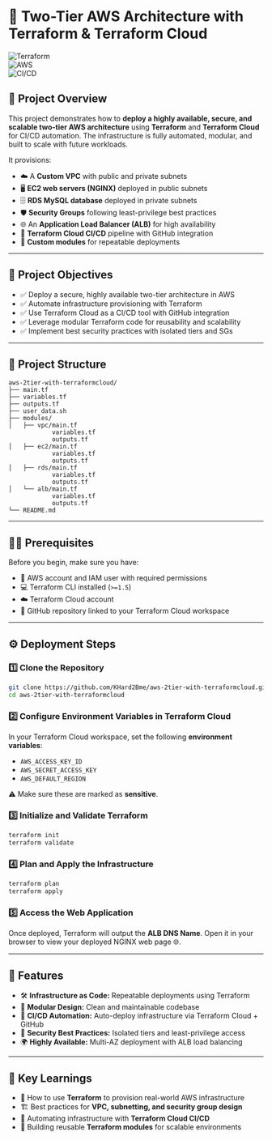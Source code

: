 # 🚀 Two-Tier AWS Architecture with Terraform & Terraform Cloud  

![Terraform](https://img.shields.io/badge/Terraform-IaC-blue?style=flat-square)  
![AWS](https://img.shields.io/badge/AWS-Cloud-orange?style=flat-square)  
![CI/CD](https://img.shields.io/badge/CI%2FCD-Automation-success?style=flat-square)  

## 📖 Project Overview  

This project demonstrates how to **deploy a highly available, secure, and scalable two-tier AWS architecture** using **Terraform** and **Terraform Cloud** for CI/CD automation. The infrastructure is fully automated, modular, and built to scale with future workloads.  

It provisions:  
- ☁️ A **Custom VPC** with public and private subnets  
- 🖥️ **EC2 web servers (NGINX)** deployed in public subnets  
- 🗄️ **RDS MySQL database** deployed in private subnets  
- 🛡️ **Security Groups** following least-privilege best practices  
- 🌐 An **Application Load Balancer (ALB)** for high availability  
- 🔄 **Terraform Cloud CI/CD** pipeline with GitHub integration  
- 🧩 **Custom modules** for repeatable deployments  

---

## 🎯 Project Objectives  

- ✅ Deploy a secure, highly available two-tier architecture in AWS  
- ✅ Automate infrastructure provisioning with Terraform  
- ✅ Use Terraform Cloud as a CI/CD tool with GitHub integration  
- ✅ Leverage modular Terraform code for reusability and scalability  
- ✅ Implement best security practices with isolated tiers and SGs  

---

## 📂 Project Structure  

```
aws-2tier-with-terraformcloud/
├── main.tf
├── variables.tf
├── outputs.tf
├── user_data.sh
├── modules/
│   ├── vpc/main.tf
            variables.tf
            outputs.tf
│   ├── ec2/main.tf
            variables.tf
            outputs.tf
│   ├── rds/main.tf
            variables.tf
            outputs.tf
│   └── alb/main.tf
            variables.tf
            outputs.tf
└── README.md
```

---
## 🧑‍💻 Prerequisites  

Before you begin, make sure you have:  
- 🔑 AWS account and IAM user with required permissions  
- 💻 Terraform CLI installed (`>=1.5`)  
- ☁️ Terraform Cloud account  
- 🐙 GitHub repository linked to your Terraform Cloud workspace  

---

## ⚙️ Deployment Steps  

### 1️⃣ Clone the Repository  

```bash
git clone https://github.com/KHard2Bme/aws-2tier-with-terraformcloud.git
cd aws-2tier-with-terraformcloud
```

### 2️⃣ Configure Environment Variables in Terraform Cloud  

In your Terraform Cloud workspace, set the following **environment variables**:  
- `AWS_ACCESS_KEY_ID`  
- `AWS_SECRET_ACCESS_KEY`  
- `AWS_DEFAULT_REGION`  

⚠️ Make sure these are marked as **sensitive**.

### 3️⃣ Initialize and Validate Terraform  

```bash
terraform init
terraform validate
```

### 4️⃣ Plan and Apply the Infrastructure  

```bash
terraform plan
terraform apply
```

### 5️⃣ Access the Web Application  

Once deployed, Terraform will output the **ALB DNS Name**. Open it in your browser to view your deployed NGINX web page 🌐.

---

## 📁 Features  

- 🛠️ **Infrastructure as Code:** Repeatable deployments using Terraform  
- 🧩 **Modular Design:** Clean and maintainable codebase  
- 🚀 **CI/CD Automation:** Auto-deploy infrastructure via Terraform Cloud + GitHub  
- 🔐 **Security Best Practices:** Isolated tiers and least-privilege access  
- 🌍 **Highly Available:** Multi-AZ deployment with ALB load balancing  

---

## 🧠 Key Learnings  

- 📜 How to use **Terraform** to provision real-world AWS infrastructure  
- 🏗️ Best practices for **VPC, subnetting, and security group design**  
- 🔁 Automating infrastructure with **Terraform Cloud CI/CD**  
- 🧰 Building reusable **Terraform modules** for scalable environments  
